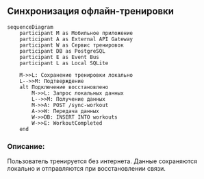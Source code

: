## Синхронизация офлайн-тренировки

```mermaid
sequenceDiagram
    participant M as Мобильное приложение
    participant A as External API Gateway
    participant W as Сервис тренировок
    participant DB as PostgreSQL
    participant E as Event Bus
    participant L as Local SQLite

    M->>L: Сохранение тренировки локально
    L-->>M: Подтверждение
    alt Подключение восстановлено
        M->>L: Запрос локальных данных
        L-->>M: Получение данных
        M->>A: POST /sync-workout
        A->>W: Передача данных
        W->>DB: INSERT INTO workouts
        W->>E: WorkoutCompleted
    end
```

### Описание:

Пользователь тренируется без интернета. Данные сохраняются локально и отправляются при восстановлении связи.
